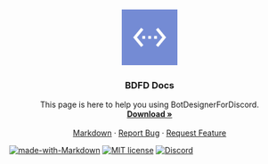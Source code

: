 <!--
*** Thanks for checking out the Dark-LYNN's README.
*** Here i will upload my things that actualy are about anything.
*** Thanks again!
-->

<!-- PROJECT SHIELDS -->
<!--
*** I'm using markdown "reference style" links for readability.
*** https://www.markdownguide.org/basic-syntax/#reference-style-links
-->
<!-- PROJECT LOGO -->
<br />
<p align="center">
  <a href="https://github.com/Dark-LYNN/BDFD/">
    <img src=".BDFD_Logo.png" alt="Logo" width="100" height="100">
  </a>

  <h3 align="center">BDFD Docs</h3>

  <p align="center">
    This page is here to help you using BotDesignerForDiscord.
    <br />
    <a href="https://play.google.com/store/apps/details?id=com.jakubtomana.discordbotdesinger&utm_source=main_page&pcampaignid=pcampaignidMKT-Other-global-all-co-prtnr-py-PartBadge-Mar2515-1"><strong>Download »</strong></a>
    <br />
    <br />
    <a href="https://github.com/Dark-LYNN/Dark-LYNN/tree/main/Main">Markdown</a>
    ·
    <a href="https://github.com/othneildrew/Best-README-Template/issues">Report Bug</a>
    ·
    <a href="https://github.com/othneildrew/Best-README-Template/issues">Request Feature</a>
  </p>
</p>

[![made-with-Markdown](https://img.shields.io/badge/Made%20with-Markdown-1f425f.svg)](https://github.com/Dark-LYNN/Dark-LYNN/)
[![MIT license](https://img.shields.io/badge/License-MIT-informational.svg)](https://github.com/Dark-LYNN/Dark-LYNN/)
[![Discord](https://img.shields.io/discord/566363823137882154.svg?label=&logo=discord&logoColor=ffffff&color=7389D8&labelColor=6A7EC2)](https://discord.gg/dYaURfzjtS)
